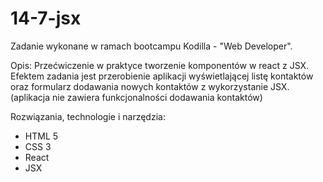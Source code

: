 # 14-7-jsx

Zadanie wykonane w ramach bootcampu Kodilla - "Web Developer".

Opis: Przećwiczenie w praktyce tworzenie komponentów w react z JSX. Efektem zadania jest przerobienie aplikacji wyświetlającej listę kontaktów oraz formularz dodawania nowych kontaktów z wykorzystanie JSX. (aplikacja nie zawiera funkcjonalności dodawania kontaktów)

Rozwiązania, technologie i narzędzia:

- HTML 5
- CSS 3
- React
- JSX


